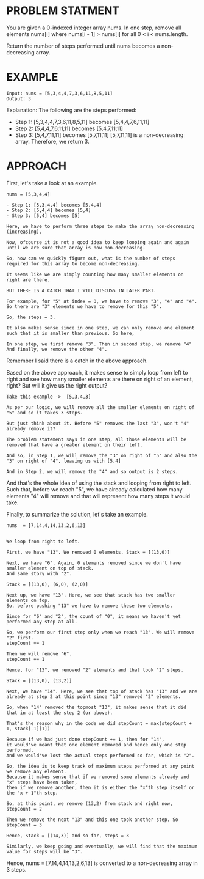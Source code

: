 # PROBLEM STATMENT

You are given a 0-indexed integer array nums. In one step, remove all elements nums[i] where nums[i - 1] > nums[i] for all 0 < i < nums.length.

Return the number of steps performed until nums becomes a non-decreasing array.

# EXAMPLE

    Input: nums = [5,3,4,4,7,3,6,11,8,5,11]
    Output: 3
    
Explanation: The following are the steps performed:
- Step 1: [5,3,4,4,7,3,6,11,8,5,11] becomes [5,4,4,7,6,11,11]
- Step 2: [5,4,4,7,6,11,11] becomes [5,4,7,11,11]
- Step 3: [5,4,7,11,11] becomes [5,7,11,11]
[5,7,11,11] is a non-decreasing array. Therefore, we return 3.


# APPROACH

First, let's take a look at an example.

	nums = [5,3,4,4]
	
	- Step 1: [5,3,4,4] becomes [5,4,4]
	- Step 2: [5,4,4] becomes [5,4]
	- Step 3: [5,4] becomes [5]
	
	Here, we have to perform three steps to make the array non-decreasing (increasing).
	
	Now, ofcourse it is not a good idea to keep looping again and again until we are sure that array is now non-decreasing.
	
	So, how can we quickly figure out, what is the number of steps required for this array to become non-decreasing.
	
	It seems like we are simply counting how many smaller elements on right are there.
	
	BUT THERE IS A CATCH THAT I WILL DISCUSS IN LATER PART.
	
	For example, for "5" at index = 0, we have to remove "3", "4" and "4". So there are "3" elements we have to remove for this "5".

	So, the steps = 3.
	
	It also makes sense since in one step, we can only remove one element such that it is smaller than previous. So here,
	
	In one step, we first remove "3". Then in second step, we remove "4" And finally, we remove the other "4".

	
Remember I said there is a catch in the above approach.

Based on the above approach, it makes sense to simply loop from left to right and see how many smaller elements are there on right of an element, right? But will it give us the right output?

	Take this example ->  [5,3,4,3]
	
	As per our logic, we will remove all the smaller elements on right of "5" and so it takes 3 steps.
	
	But just think about it. Before "5" removes the last "3", won't "4" already remove it?
	
	The problem statement says in one step, all those elements will be removed that have a greater element on their left.
	
	And so, in Step 1, we will remove the "3" on right of "5" and also the "3" on right of "4", leaving us with [5,4]
	
	And in Step 2, we will remove the "4" and so output is 2 steps.
	
And that's the whole idea of using the stack and looping from right to left. Such that, before we reach "5", we have already calculated how many elements "4" will remove and that will represent how many steps it would take.

Finally, to summarize the solution, let's take an example.

	nums  = [7,14,4,14,13,2,6,13]
	
	
	We loop from right to left.
	
	First, we have "13". We removed 0 elements. Stack = [(13,0)]
	
	Next, we have "6". Again, 0 elements removed since we don't have smaller element on top of stack.
	And same story with "2".
	
	Stack = [(13,0), (6,0), (2,0)]
	
	Next up, we have "13". Here, we see that stack has two smaller elements on top. 
	So, before pushing "13" we have to remove these two elements.
	
	Since for "6" and "2", the count of "0", it means we haven't yet performed any step at all.
	
	So, we perform our first step only when we reach "13". We will remove "2" first. 
	stepCount += 1
	
	Then we will remove "6".
	stepCount += 1
	
	Hence, for "13", we removed "2" elements and that took "2" steps. 
	
	Stack = [(13,0), (13,2)]
	
	Next, we have "14". Here, we see that top of stack has "13" and we are already at step 2 at this point since "13" removed "2" elements.
	
	So, when "14" removed the topmost "13", it makes sense that it did that in at least the step 2 (or above).
	
	That's the reason why in the code we did stepCount = max(stepCount + 1, stack[-1][1])
	
	Because if we had just done stepCount += 1, then for "14", 
	it would've meant that one element removed and hence only one step performed.
	And we would've lost the actual steps performed so far, which is "2".
	
	So, the idea is to keep track of maximum steps performed at any point we remove any element.
	Because it makes sense that if we removed some elements already and "x" steps have been taken,
	then if we remove another, then it is either the "x"th step itself or the "x + 1"th step.
	
	So, at this point, we remove (13,2) from stack and right now, stepCount = 2
	
	Then we remove the next "13" and this one took another step. So stepCount = 3
	
	Hence, Stack = [(14,3)] and so far, steps = 3
	
	Similarly, we keep going and eventually, we will find that the maximum value for steps will be "3".
	
Hence, nums  = [7,14,4,14,13,2,6,13] is converted to a non-decreasing array in 3 steps.